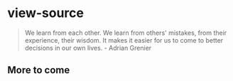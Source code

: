 # view-source

> We learn from each other. We learn from others' mistakes, from their experience, their wisdom. It makes it easier for us to come to better decisions in our own lives. - Adrian Grenier

## More to come
